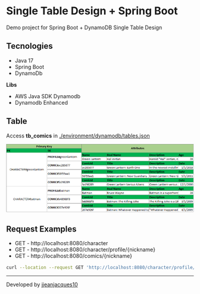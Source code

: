# Single Table Design + Spring Boot

Demo project for Spring Boot + DynamoDB Single Table Design

## Tecnologies

- Java 17
- Spring Boot
- DynamoDb

**Libs**

- AWS Java SDK Dynamodb
- Dynamodb Enhanced

## Table

Access **tb_comics** in [./environment/dynamodb/tables.json](./environment/dynamodb/tables.json)

<img src="./files/table.png"/>

## Request Examples

- GET - http://localhost:8080/character
- GET - http://localhost:8080/character/profile/{nickname}
- GET - http://localhost:8080/comics/{nickname}

``` bash
curl --location --request GET 'http://localhost:8080/character/profile/greenlantern'
```

---
Developed by [jjeanjacques10]()